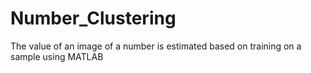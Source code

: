 # Number_Clustering
The value of an image of a number is estimated based on training on a sample
using MATLAB
